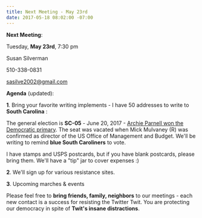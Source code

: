 ```yaml
---
title: Next Meeting - May 23rd
date: 2017-05-18 08:02:00 -07:00
---
```


**Next Meeting**:

Tuesday, **May 23rd**, 7:30 pm

Susan Silverman

510-338-0831

sasilve2002@gmail.com

**Agenda** (updated):  

**1**. Bring your favorite writing implements - I have 50 addresses to write to **South Carolina** :  

The general election is **SC-05** - June 20, 2017 - [Archie Parnell won the Democratic primary](https://ballotpedia.org/Archie_Parnell).  The seat was vacated when Mick Mulvaney (R) was confirmed as director of the US Office of Management and Budget.  We'll be writing to remind **blue South Caroliners** to vote.

I have stamps and USPS postcards, but if you have blank postcards, please bring them.  We'll have a "tip" jar to cover expenses :)

**2**. We'll sign up for various resistance sites.

**3**. Upcoming marches & events

Please feel free to **bring friends, family, neighbors** to our meetings - each new contact is a success for resisting the Twitter Twit.  You are protecting our democracy in spite of **Twit's insane distractions**.



